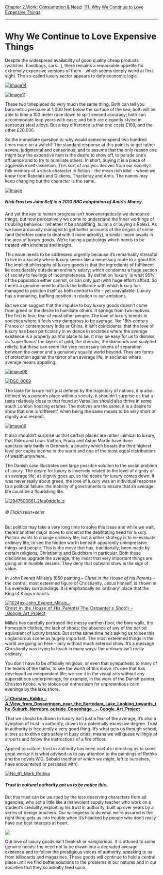 [Chapter 2.Work](https://www.theschooloflife.com/thebookoflife/category/work/): [Consumption & Need](https://www.theschooloflife.com/thebookoflife/category/work/consumption-and-need/): [111. Why We Continue to Love Expensive Things](https://www.theschooloflife.com/thebookoflife/why-we-continue-to-love-expensive-things/)

* * *

# Why We Continue to Love Expensive Things

Despite the widespread availability of good quality cheap products (watches, handbags, cars…), there remains a remarkable appetite for extremely expensive versions of them – which seems deeply weird at first sight. The so-called luxury sector appears to defy economic logic.

[![image14](https://www.theschooloflife.com/thebookoflife/wp-content/uploads/2015/08/image14.png)](http://www.thebookoflife.org/wp-content/uploads/2015/08/image14.png)

[![image11](https://www.theschooloflife.com/thebookoflife/wp-content/uploads/2015/08/image11.png)](http://www.thebookoflife.org/wp-content/uploads/2015/08/image11.png)

These two timepieces do very much the same thing. Both can tell you barometric pressure at 1,000 feet below the surface of the sea; both will be able to time a 100 meter race down to split second accuracy; both can accommodate leap years with ease; and both are elegantly styled in sensuous steel alloys. But a key difference is that one costs £100, and the other £20,000.

So the immediate question is: why would someone spend two hundred times more on a watch? The standard response at this point is to get rather severe, judgmental and censorious; and to assume that the only reason one might buy the expensive item is the desire to show off, to parade one’s affluence and to try to humiliate others. In short, buying it is a piece of aggressive self-assertion. This sort of analysis derives from our society’s folk memory of a stock character in fiction – the mean rich idiot – whom we know from Rabelais and Dickens, Thackeray and Amis. The names may keep changing but the character is the same.

[![image](https://www.theschooloflife.com/thebookoflife/wp-content/uploads/2015/08/image.jpg)](http://www.thebookoflife.org/wp-content/uploads/2015/08/image.jpg)

##### Nick Frost as John Self in a 2010 BBC adaptation of Amis’s _Money._

And yet the key to human progress isn’t how energetically we denounce things, but how perceptively we come to understand the inner workings of troubling behaviour (whether it be shoplifting, bulimia or buying a Rolex). As we have arduously managed to get better accounts of the origins of crime (and therefore come to deal with it more adroitly), a similar move awaits in the area of luxury goods. We’re facing a pathology which needs to be treated with kindness and insight.

This issue needs to be addressed urgently because it’s remarkably stressful to live in a society where luxury seems like a necessary route to a good life. The implicit philosophy of luxury goods is that the ingredients of fulfilment lie considerably outside an ordinary salary; which condemns a huge section of society to feelings of incompleteness. By definition ‘luxury’ is what 95% of the population either cannot, or can only just (with huge effort) afford. So there’s a genuine need to attack the brilliance with which luxury has managed to position itself as both central to life – yet unavailable. Luxury has a menacing, baffling position in relation to our ambitions.

But we can suggest that the impulse to buy luxury goods doesn’t come from greed or the desire to humiliate others. It springs from two motives. The first is fear; fear of most other people. The love of luxury breeds in societies where it feels very dangerous to be average, like 18th-century France or contemporary India or China. It isn’t coincidental that the love of luxury has been particularly in evidence in societies where the average existence is a properly painful place to be. It may be easy for us to dismiss as ‘superfluous’ the layers of gold, the cherubs, the diamonds and sculpted reliefs; but these can seem like very necessary tokens of separation between the owner and a genuinely squalid world beyond. They are forms of protection against the terror of an average life, in societies where average means appalling.

[![image08](https://www.theschooloflife.com/thebookoflife/wp-content/uploads/2015/08/image08.png)](http://www.thebookoflife.org/wp-content/uploads/2015/08/image08.png)

[![DSC_0069](https://www.theschooloflife.com/thebookoflife/wp-content/uploads/2015/08/Napoleonic_Faberg%C3%A9_egg.jpg)](http://www.thebookoflife.org/wp-content/uploads/2015/08/Napoleonic_Faberg%C3%A9_egg.jpg)

The taste for luxury isn’t just defined by the trajectory of nations, it is also defined by a person’s place within a society. It shouldn’t surprise us that a taste relatively close to that found at Versailles should also thrive in some south London housing estates. The motives are the same: it is a desire to show that one is ‘different’, when being the same means to be very short of dignity and respect.

[![image19](https://www.theschooloflife.com/thebookoflife/wp-content/uploads/2015/08/image19.png)](http://www.thebookoflife.org/wp-content/uploads/2015/08/image19.png)

It also shouldn’t surprise us that certain places are rather inimical to luxury, that Rolex and Louis Vuitton, Prada and Aston Martin have done spectacularly badly in Denmark, a country which boasts the third highest level per capita income in the world and one of the most equal distributions of wealth anywhere.

The Danish case illustrates one large possible solution to the social problem of luxury. The desire for luxury is inversely related to the level of dignity of an average life; as dignity goes up, so the desire for luxury comes down. It was never really about greed, the love of luxury was an individual response to a political failure: the inability of governments to ensure that an average life could be a flourishing life.

[![2947500661_2fea0ddc1c_z](https://www.theschooloflife.com/thebookoflife/wp-content/uploads/2015/08/2947500661_2fea0ddc1c_z.jpg)](http://www.thebookoflife.org/wp-content/uploads/2015/08/2947500661_2fea0ddc1c_z.jpg)

###### © Flickr/seier+seier

But politics may take a very long time to solve this issue and while we wait, there’s another major move to undercut the debilitating need for luxury. Politics wants to change ordinary life; but another strategy is to re-evaluate ordinary life, to see the hidden worth beneath apparently unimpressive things and people. This is the move that has, traditionally, been made by certain religions, Christianity and Buddhism in particular. Both these disciplines upgrade the average, they insist that very important things are going on in humble vessels. They deny that outward show is the sign of value.

In John Everett Millais’s 1850 painting – _Christ in the House of his Parents_ – the central, most esteemed figure of Christianity, Jesus himself, is shown in his everyday surroundings. It is emphatically an ‘ordinary’ place that the King of Kings inhabits.

[![1024px-John_Everett_Millais_-_Christ_in_the_House_of_His_Parents_(`The_Carpenter's_Shop')_-_Google_Art_Project](https://www.theschooloflife.com/thebookoflife/wp-content/uploads/2015/08/1024px-John_Everett_Millais_-_Christ_in_the_House_of_His_Parents_The_Carpenters_Shop_-_Google_Art_Project.jpg)](http://www.thebookoflife.org/wp-content/uploads/2015/08/1024px-John_Everett_Millais_-_Christ_in_the_House_of_His_Parents_The_Carpenters_Shop_-_Google_Art_Project.jpg)

Millais has carefully portrayed the messy earthen floor, the bare walls, the homespun clothes, the lack of shoes; the absence of any of the period equivalent of luxury brands. But at the same time he’s asking us to see this unglamorous scene as hugely important. The most esteemed things in the world are going on here – only without much external show. It’s a message Christianity was trying to teach in many ways: the ordinary isn’t really ordinary.

You don’t have to be officially religious, or even that sympathetic to many of the tenets of the faiths, to see the worth of this move. It’s one that has developed an independent life; we see it in the visual arts without any superstitious underpinnings, for example, in the work of the Danish painter, Christen Kobke, who stokes our enthusiasm for unpretentious calm evenings by the lake shore.

**[![Christen_Købke_-_A_View_from_Dosseringen_near_the_Sortedam_Lake_Looking_towards_the_Suburb_Nørrebro_outside_Copenhage..._-_Google_Art_Project](https://www.theschooloflife.com/thebookoflife/wp-content/uploads/2015/08/Christen_K%C3%B8bke_-_A_View_from_Dosseringen_near_the_Sortedam_Lake_Looking_towards_the_Suburb_N%C3%B8rrebro_outside_Copenhage..._-_Google_Art_Project.jpg)](http://www.thebookoflife.org/wp-content/uploads/2015/08/Christen_K%C3%B8bke_-_A_View_from_Dosseringen_near_the_Sortedam_Lake_Looking_towards_the_Suburb_N%C3%B8rrebro_outside_Copenhage..._-_Google_Art_Project.jpg)**

That we should be drawn to luxury isn’t just a fear of the average, it’s also a symptom of trust in authority, driven to a potentially excessive degree. Trust in authority is frequently a very good thing. It’s what gets us through school, allows us to drive cars safely in busy cities, means we will queue willingly at airports and follow the instructions of a fire officer.

Applied to culture, trust in authority has been useful in directing us to some great works: it is what advised us to pay attention to the paintings of Rothko and the novels W.G. Sebald (neither of which we might, left to ourselves, have encountered or persisted with).

[![No_61_Mark_Rothko](https://www.theschooloflife.com/thebookoflife/wp-content/uploads/2015/08/No_61_Mark_Rothko.jpg)](http://www.thebookoflife.org/wp-content/uploads/2015/08/No_61_Mark_Rothko.jpg)

##### **Trust in cultural authority got us to be notice this.**

But this trust can be usurped by the less deserving characters from ad agencies, who act a little like a malevolent supply teacher who work on a student’s credulity, exploiting his trust in authority, built up over years by a series of benign teachers.&nbsp;Our willingness to do what we’re assured is the right thing gets us into trouble when it’s hijacked by people who don’t really have our best interests at heart.

![](http://www.timeslive.co.za/incoming/2012/06/14/burberry-children-advert-campaign.jpg/ALTERNATES/crop_630x400/burberry+children+advert+campaign.jpg)

Our love of luxury goods isn’t freakish or vainglorious. It is attuned to some genuine needs: the need not to be drawn into a degraded average existence and to follow the prestigious voices of authority, speaking to us from billboards and magazines. These goods will continue to hold a central place until we find better solutions to the problems in our natures and in our societies that they so adroitly feed upon.
